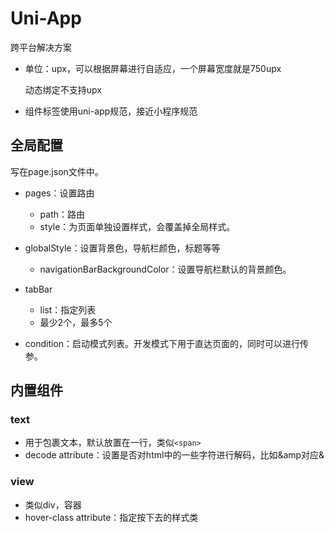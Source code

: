 # Uni-App

跨平台解决方案

* 单位：upx，可以根据屏幕进行自适应，一个屏幕宽度就是750upx

  动态绑定不支持upx

* 组件标签使用uni-app规范，接近小程序规范

## 全局配置

写在page.json文件中。

* pages：设置路由
  * path：路由
  * style：为页面单独设置样式，会覆盖掉全局样式。
* globalStyle：设置背景色，导航栏颜色，标题等等
  * navigationBarBackgroundColor：设置导航栏默认的背景颜色。

* tabBar
  * list：指定列表
  * 最少2个，最多5个
* condition：启动模式列表。开发模式下用于直达页面的，同时可以进行传参。

## 内置组件

### text

* 用于包裹文本，默认放置在一行，类似`<span>`
* decode attribute：设置是否对html中的一些字符进行解码，比如&amp对应&

### view

* 类似div，容器
* hover-class attribute：指定按下去的样式类